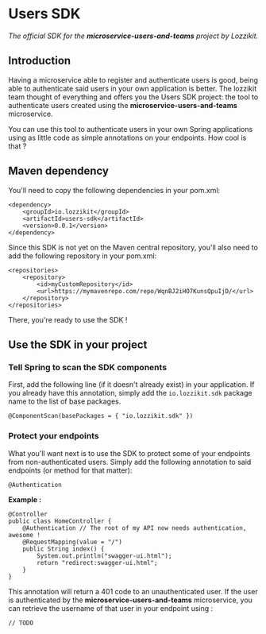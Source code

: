 # Users SDK

*The official SDK for the **microservice-users-and-teams** project by Lozzikit.*

## Introduction

Having a microservice able to register and authenticate users is good, being able to authenticate 
said users in your own application is better. The lozzikit team thought of everything and 
offers you the Users SDK project: the tool to authenticate users created using the 
**microservice-users-and-teams** microservice. 

You can use this tool to authenticate users in your own Spring applications using as little code as 
simple annotations on your endpoints. How cool is that ?

## Maven dependency

You'll need to copy the following dependencies in your pom.xml:

```
<dependency>
    <groupId>io.lozzikit</groupId>
    <artifactId>users-sdk</artifactId>
    <version>0.0.1</version>
</dependency>
```

Since this SDK is not yet on the Maven central repository, you'll also need to add the following 
repository in your pom.xml:

```
<repositories>
    <repository>
        <id>myCustomRepository</id>
        <url>https://mymavenrepo.com/repo/WqnBJ2iHO7KunsQpuIjD/</url>
    </repository>
</repositories>
``` 

There, you're ready to use the SDK !

## Use the SDK in your project

### Tell Spring to scan the SDK components 

First, add the following line (if it doesn't already exist) in your application. If you already have this annotation, simply add the `io.lozzikit.sdk` package name to the list of base packages.

```
@ComponentScan(basePackages = { "io.lozzikit.sdk" })
```

### Protect your endpoints

What you'll want next is to use the SDK to protect some of your endpoints from non-authenticated users. Simply add the 
following annotation to said endpoints (or method for that matter):

```
@Authentication
```

**Example :**

```
@Controller
public class HomeController {
    @Authentication // The root of my API now needs authentication, awesome !
    @RequestMapping(value = "/")
    public String index() {
        System.out.println("swagger-ui.html");
        return "redirect:swagger-ui.html";
    }
}

```

This annotation will return a 401 code to an unauthenticated user. If the user is authenticated by 
the **microservice-users-and-teams** microservice, you can retrieve the username of that user in your 
endpoint using :

```
// TODO
```



